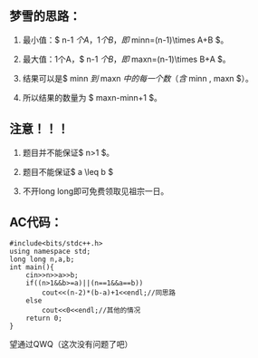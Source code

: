 ## 梦雪的思路：

1. 最小值：$ n-1 $个A，1个B，即$ minn=(n-1)\times A+B $。

1. 最大值：1个A，$ n-1 $个B，即$ maxn=(n-1)\times B+A $。

1. 结果可以是$ minn $到$ maxn $中的每一个数（含$ minn $,$ maxn $）。

1. 所以结果的数量为 $ maxn-minn+1 $。


## 注意！！！

1. 题目并不能保证$ n>1 $。

1. 题目不能保证$ a \leq b $

1. 不开long long即可免费领取见祖宗一日。

## AC代码：
```
#include<bits/stdc++.h>
using namespace std;
long long n,a,b;
int main(){
	cin>>n>>a>>b;
	if((n>1&&b>=a)||(n==1&&a==b))
		cout<<(n-2)*(b-a)+1<<endl;//同思路
	else
		cout<<0<<endl;//其他的情况
	return 0;
}
```
望通过QWQ（这次没有问题了吧）